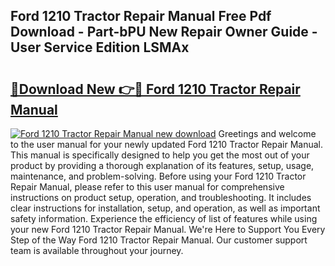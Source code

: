 ## Ford 1210 Tractor Repair Manual Free Pdf Download - Part-bPU New Repair Owner Guide - User Service Edition LSMAx

# <h2><a href="http://bc69379.oget.top/?id=Ford+1210+Tractor+Repair+Manual">🔗Download New 👉🔴 Ford 1210 Tractor Repair Manual</a></h2>

[![Ford 1210 Tractor Repair Manual new download](https://i.imgur.com/5g1atiW.png)](http://bc69379.oget.top/?id=Ford+1210+Tractor+Repair+Manual)
Greetings and welcome to the user manual for your newly updated Ford 1210 Tractor Repair Manual. This manual is specifically designed to help you get the most out of your product by providing a thorough explanation of its features, setup, usage, maintenance, and problem-solving. Before using your Ford 1210 Tractor Repair Manual, please refer to this user manual for comprehensive instructions on product setup, operation, and troubleshooting. It includes clear instructions for installation, setup, and operation, as well as important safety information. Experience the efficiency of list of features while using your new Ford 1210 Tractor Repair Manual. We're Here to Support You Every Step of the Way Ford 1210 Tractor Repair Manual. Our customer support team is available throughout your journey.
